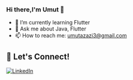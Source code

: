 ### Hi there,I'm Umut 👋


- 🌱 I’m currently learning Flutter
- 💬 Ask me about Java, Flutter
- 📫 How to reach me: umutazazi3@gmail.com

## 🔗 Let's Connect!
<a href="https://www.linkedin.com/in/umutazazi/" target="_blank"><img alt="LinkedIn" src="https://img.shields.io/badge/linkedin-%230077B5.svg?&style=for-the-badge&logo=linkedin&logoColor=white" /></a>

